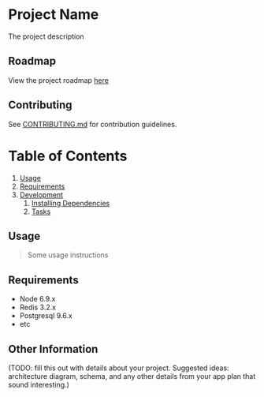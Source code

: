 # Project Name

The project description

## Roadmap

View the project roadmap [here](https://docs.google.com/document/d/1a9sg6WVN6nrXHgrxCmRf5vKxvQK0NZCquNSUx9cuYVs/)

## Contributing

See [CONTRIBUTING.md](CONTRIBUTING.md) for contribution guidelines.

# Table of Contents

1. [Usage](#Usage)
1. [Requirements](#requirements)
1. [Development](#development)
    1. [Installing Dependencies](#installing-dependencies)
    1. [Tasks](#tasks)

## Usage

> Some usage instructions

## Requirements

- Node 6.9.x
- Redis 3.2.x
- Postgresql 9.6.x
- etc

## Other Information

(TODO: fill this out with details about your project. Suggested ideas: architecture diagram, schema, and any other details from your app plan that sound interesting.)

